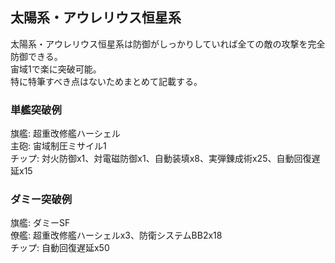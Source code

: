 ## 太陽系・アウレリウス恒星系

太陽系・アウレリウス恒星系は防御がしっかりしていれば全ての敵の攻撃を完全防御できる。  
宙域1で楽に突破可能。  
特に特筆すべき点はないためまとめて記載する。  

### 単艦突破例

旗艦: 超重改修艦ハーシェル  
主砲: 宙域制圧ミサイル1  
チップ: 対火防御x1、対電磁防御x1、自動装填x8、実弾錬成術x25、自動回復遅延x15  


### ダミー突破例

旗艦: ダミーSF  
僚艦: 超重改修艦ハーシェルx3、防衛システムBB2x18  
チップ: 自動回復遅延x50  
